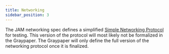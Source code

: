 ```yaml
---
title: Networking
sidebar_position: 3
---
```


The JAM networking spec defines a simplified [Simple Networking Protocol](./snp.md) for testing. This version of the protocol will most likely not be formalized in the Graypaper. The Graypaper will only define the full version of the networking protocol once it is finalized.
